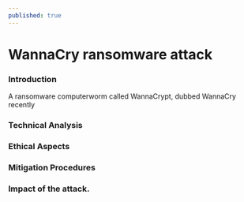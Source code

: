 ```yaml
---
published: true
---
```

# WannaCry ransomware attack #

### Introduction
A ransomware computerworm called WannaCrypt, dubbed WannaCry recently 
### Technical Analysis

### Ethical Aspects

### Mitigation Procedures 

### Impact of the attack.

